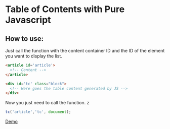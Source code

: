 # Table of Contents with Pure Javascript

## How to use:
Just call the function with the content container ID and the ID of the element you want to display the list.

```html
<article id='article'>
  <!-- Content -->
</article>
```

```html
<div id='tc' class="block">
  <!-- Here goes the table content generated by JS -->
</div>
```

Now you just need to call the function.
z
```javascript
tc('article','tc', document);
```
[Demo](https://arcandres.github.io/tooltips/)
